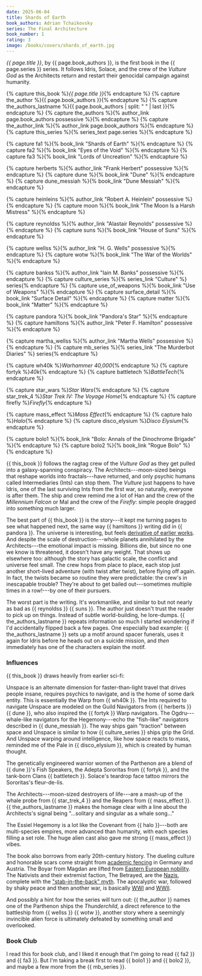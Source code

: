 ```yaml
---
date: 2025-06-04
title: Shards of Earth
book_authors: Adrian Tchaikovsky
series: The Final Architecture
book_number: 1
rating: 3
image: /books/covers/shards_of_earth.jpg
---
```


<cite class="book-title">{{ page.title }}</cite>, by <span
class="author-name">{{ page.book_authors }}</span>, is the first book in the
<span class="book-series">{{ page.series }}</span> series. It follows Idris,
Solace, and the crew of the _Vulture God_ as the Architects return and restart
their genocidal campaign against humanity.

{% capture this_book %}<cite class="book-title">{{ page.title }}</cite>{% endcapture %}
{% capture the_author %}<span class="author-name">{{ page.book_authors }}</span>{% endcapture %}
{% capture the_authors_lastname %}<span class="author-name">{{ page.book_authors | split: " " | last }}</span>{% endcapture %}
{% capture the_authors %}{% author_link page.book_authors possessive %}{% endcapture %}
{% capture the_author_link %}{% author_link page.book_authors %}{% endcapture %}
{% capture this_series %}{% series_text page.series %}{% endcapture %}

{% capture fa1 %}{% book_link "Shards of Earth" %}{% endcapture %}
{% capture fa2 %}{% book_link "Eyes of the Void" %}{% endcapture %}
{% capture fa3 %}{% book_link "Lords of Uncreation" %}{% endcapture %}

{% capture herberts %}{% author_link "Frank Herbert" possessive %}{% endcapture %}
{% capture dune %}{% book_link "Dune" %}{% endcapture %}
{% capture dune_messiah %}{% book_link "Dune Messiah" %}{% endcapture %}

{% capture heinleins %}{% author_link "Robert A. Heinlein" possessive %}{% endcapture %}
{% capture moon %}{% book_link "The Moon Is a Harsh Mistress" %}{% endcapture %}

{% capture reynoldss %}{% author_link "Alastair Reynolds" possessive %}{% endcapture %}
{% capture suns %}{% book_link "House of Suns" %}{% endcapture %}

{% capture wellss %}{% author_link "H. G. Wells" possessive %}{% endcapture %}
{% capture wotw %}{% book_link "The War of the Worlds" %}{% endcapture %}

{% capture bankss %}{% author_link "Iain M. Banks" possessive %}{% endcapture %}
{% capture culture_series %}{% series_link "Culture" %} series{% endcapture %}
{% capture use_of_weapons %}{% book_link "Use of Weapons" %}{% endcapture %}
{% capture surface_detail %}{% book_link "Surface Detail" %}{% endcapture %}
{% capture matter %}{% book_link "Matter" %}{% endcapture %}

{% capture pandora %}{% book_link "Pandora's Star" %}{% endcapture %}
{% capture hamiltons %}{% author_link "Peter F. Hamilton" possessive %}{% endcapture %}

{% capture martha_wellss %}{% author_link "Martha Wells" possessive %}{% endcapture %}
{% capture mb_series %}{% series_link "The Murderbot Diaries" %} series{% endcapture %}

{% capture wh40k %}<cite class="table-top-game-title">Warhammer 40,000</cite>{% endcapture %}
{% capture fortyk %}<cite class="table-top-game-title">40k</cite>{% endcapture %}
{% capture battletech %}<cite class="table-top-game-title">BattleTech</cite>{% endcapture %}

{% capture star_wars %}<cite class="movie-title">Star Wars</cite>{% endcapture %}
{% capture star_trek_4 %}<cite class="movie-title">Star Trek IV: The Voyage Home</cite>{% endcapture %}
{% capture firefly %}<cite class="tv-show-title">Firefly</cite>{% endcapture %}

{% capture mass_effect %}<cite class="video-game-title">Mass Effect</cite>{% endcapture %}
{% capture halo %}<cite class="video-game-title">Halo</cite>{% endcapture %}
{% capture disco_elysium %}<cite class="video-game-title">Disco Elysium</cite>{% endcapture %}

{% capture bolo1 %}{% book_link "Bolo: Annals of the Dinochrome Brigade" %}{% endcapture %}
{% capture bolo2 %}{% book_link "Rogue Bolo" %}{% endcapture %}

{{ this_book }} follows the ragtag crew of the _Vulture God_ as they get
pulled into a galaxy-spanning conspiracy. The Architects---moon-sized beings
that reshape worlds into fractals---have returned, and only psychic humans
called Intermediaries (Ints) can stop them. The _Vulture_ just happens to have
Idris, one of the last surviving Ints from the first war, so naturally,
everyone is after them. The ship and crew remind me a lot of Han and the crew
of the _Millennium Falcon_ or Mal and the crew of the _Firefly_: simple people
dragged into something much larger.

The best part of {{ this_book }} is the story---it kept me turning pages to see
what happened next, the same way {{ hamiltons }} writing did in {{ pandora }}.
The universe is interesting, but feels [derivative of earlier
works][influences]. And despite the scale of destruction---whole planets
annihilated by the Architects---the emotional impact is missing. Billions die,
but since no one we know is threatened, it doesn't have any weight. That shows
up elsewhere too: although the story has galactic scale, the conflict and
universe feel small. The crew hops from place to place, each stop just another
short-lived adventure (with twist after twist), before flying off again. In
fact, the twists became so routine they were predictable: the crew's in
inescapable trouble? They're about to get bailed out---sometimes multiple times
in a row!---by one of their pursuers.

[influences]: #influences

The worst part is the writing. It's workmanlike, and similar to but not nearly
as bad as {{ reynoldss }} {{ suns }}. The author just doesn't trust the reader
to pick up on things. Instead of subtle world-building, he lore-dumps. {{
the_authors_lastname }} repeats information so much I started wondering if I'd
accidentally flipped back a few pages. One especially bad example: {{
the_authors_lastname }} sets up a motif around spacer funerals, uses it again
for Idris before he heads out on a suicide mission, and _then_ immediately has
one of the characters explain the motif.

### Influences

{{ this_book }} draws heavily from earlier sci-fi:

Unspace is an alternate dimension for faster-than-light travel that drives
people insane, requires psychics to navigate, and is the home of some dark
entity. This is essentially the Warp from {{ wh40k }}. The Ints required to
navigate Unspace are modeled on the Guild Navigators from {{ herberts }} {{
dune }}, who also inspired the {{ fortyk }} Warp navigators. The
Ogdru---whale-like navigators for the Hegemony---echo the "fish-like" navigators
described in {{ dune_messiah }}. The way ships gain "traction" between space
and Unspace is similar to how {{ culture_series }} ships grip the Grid. And
Unspace warping around intelligence, like how space reacts to mass, reminded
me of the Pale in {{ disco_elysium }}, which is created by human thought.

The genetically engineered warrior women of the Parthenon are a blend of {{
dune }}'s Fish Speakers, the Adepta Sororitas from {{ fortyk }}, and the
tank-born Clans {{ battletech }}. Solace's teardrop face tattoo mirrors the
Sororitas's fleur-de-lis.

The Architects---moon-sized destroyers of life---are a mash-up of the whale probe
from {{ star_trek_4 }} and the Reapers from {{ mass_effect }}. {{
the_authors_lastname }} makes the homage clear with a line about the
Architects's signal being "...solitary and singular as a whale song..."

The Essiel Hegemony is a lot like the Covenant from {{ halo }}---both are
multi-species empires, more advanced than humanity, with each species filling
a set role. The huge alien cast also gave me strong {{ mass_effect }} vibes.

The book also borrows from early 20th-century history. The dueling culture and
honorable scars come straight from [academic fencing][ds] in Germany and
Austria. The Boyar from Magdan are lifted from [Eastern European
nobility][boyars]. The Nativists and their extremist faction, The Betrayed,
are the [Nazis][nazis], complete with the ["stab-in-the-back" myth][sitb]. The
apocalyptic war, followed by shaky peace and then another war, is basically
[WWI][wwi] and [WWII][wwii].

[ds]: https://en.wikipedia.org/wiki/Dueling_scar  
[boyars]: https://en.wikipedia.org/wiki/Boyar  
[nazis]: https://en.wikipedia.org/wiki/Nazism  
[sitb]: https://en.wikipedia.org/wiki/Stab-in-the-back_myth  
[wwi]: https://en.wikipedia.org/wiki/World_War_I  
[wwii]: https://en.wikipedia.org/wiki/World_War_II  

And possibly a hint for how the series will turn out: {{ the_author }} names
one of the Parthenon ships the _Thunderchild_, a direct reference to the
battleship from {{ wellss }} {{ wotw }}, another story where a seemingly
invincible alien force is ultimately defeated by something small and
overlooked.

### Book Club

I read this for book club, and I liked it enough that I'm going to read {{ fa2
}} and {{ fa3 }}. But I'm taking a break first to read {{ bolo1 }} and {{
bolo2 }}, and maybe a few more from the {{ mb_series }}.
